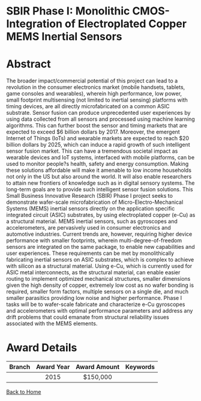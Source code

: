 
SBIR Phase I: Monolithic CMOS-Integration of Electroplated Copper MEMS Inertial Sensors
=======================================================================================

# Abstract


The broader impact/commercial potential of this project can lead to a revolution in the consumer electronics market (mobile handsets, tablets, game consoles and wearables), wherein high performance, low power, small footprint multisensing (not limited to inertial sensing) platforms with timing devices, are all directly microfabricated on a common ASIC substrate. Sensor fusion can produce unprecedented user experiences by using data collected from all sensors and processed using machine learning algorithms. This can further boost the sensor and timing markets that are expected to exceed $6 billion dollars by 2017. Moreover, the emergent Internet of Things (IoTs) and wearable markets are expected to reach $20 billion dollars by 2025, which can induce a rapid growth of such intelligent sensor fusion market. This can have a tremendous societal impact as wearable devices and IoT systems, interfaced with mobile platforms, can be used to monitor people?s health, safety and energy consumption. Making these solutions affordable will make it amenable to low income households not only in the US but also around the world. It will also enable researchers to attain new frontiers of knowledge such as in digital sensory systems. The long-term goals are to provide such intelligent sensor fusion solutions. This Small Business Innovative Research (SBIR) Phase I project seeks to demonstrate wafer-scale microfabrication of Micro-Electro-Mechanical Systems (MEMS) inertial sensors directly on the application specific integrated circuit (ASIC) substrates, by using electroplated copper (e-Cu) as a structural material. MEMS inertial sensors, such as gyroscopes and accelerometers, are pervasively used in consumer electronics and automotive industries. Current trends are, however, requiring higher device performance with smaller footprints, wherein multi-degree-of-freedom sensors are integrated on the same package, to enable new capabilities and user experiences. These requirements can be met by monolithically fabricating inertial sensors on ASIC substrates, which is complex to achieve with silicon as a structural material. Using e-Cu, which is currently used for ASIC metal interconnects, as the structural material, can enable easier routing to implement optimized mechanical structures, smaller dimensions given the high density of copper, extremely low cost as no wafer bonding is required, smaller form factors, multiple sensors on a single die, and much smaller parasitics providing low noise and higher performance. Phase I tasks will be to wafer-scale fabricate and characterize e-Cu gyroscopes and accelerometers with optimal performance parameters and address any drift problems that could emanate from structural reliability issues associated with the MEMS elements.  

# Award Details

|Branch|Award Year|Award Amount|Keywords|
| :---: | :---: | :---: | :---: |
||2015|$150,000||
  
  


[Back to Home](https://github.com/chrischow/dod_sbir_awards#167)